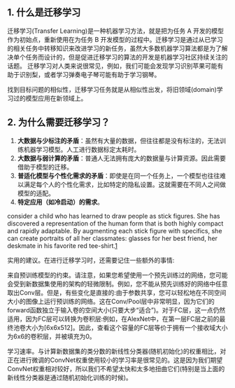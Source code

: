 

<!--
 * @version:
 * @Author:  StevenJokess https://github.com/StevenJokess
 * @Date: 2020-11-11 21:28:14
 * @LastEditors:  StevenJokess https://github.com/StevenJokess
 * @LastEditTime: 2020-12-24 23:44:53
 * @Description:
 * @TODO::
 * @Reference:
-->

## 1. 什么是迁移学习

迁移学习(Transfer Learning)是一种机器学习方法，就是把为任务 A 开发的模型作为初始点，重新使用在为任务 B 开发模型的过程中。迁移学习是通过从已学习的相关任务中转移知识来改进学习的新任务，虽然大多数机器学习算法都是为了解决单个任务而设计的，但是促进迁移学习的算法的开发是机器学习社区持续关注的话题。 迁移学习对人类来说很常见，例如，我们可能会发现学习识别苹果可能有助于识别梨，或者学习弹奏电子琴可能有助于学习钢琴。

找到目标问题的相似性，迁移学习任务就是从相似性出发，将旧领域(domain)学习过的模型应用在新领域上。

## 2. 为什么需要迁移学习？

1. **大数据与少标注的矛盾**：虽然有大量的数据，但往往都是没有标注的，无法训练机器学习模型。人工进行数据标定太耗时。
2. **大数据与弱计算的矛盾**：普通人无法拥有庞大的数据量与计算资源。因此需要借助于模型的迁移。
3. **普适化模型与个性化需求的矛盾**：即使是在同一个任务上，一个模型也往往难以满足每个人的个性化需求，比如特定的隐私设置。这就需要在不同人之间做模型的适配。
4. **特定应用（如冷启动）的需求**。




consider a child who has learned to draw people as stick figures. She has discovered a representation of the human form that is both highly compact and rapidly adaptable. By augmenting each stick figure with specifics, she can create portraits of all her classmates: glasses for her best friend, her deskmate in his favorite red tee-shirt.[1]



实用的建议。在进行迁移学习时，还需要记住一些额外的事情:

来自预训练模型的约束。请注意，如果您希望使用一个预先训练过的网络，您可能会受到新数据集使用的架构的轻微限制。例如，您不能从预先训练好的网络中任意取出Conv层。但是，有些变化是直接的:由于参数共享，您可以轻松地在不同空间大小的图像上运行预训练的网络。这在Conv/Pool层中非常明显，因为它们的forward函数独立于输入卷的空间大小(只要大步“适合”)。对于FC层，这一点仍然适用，因为FC层可以转换为卷积层:例如，在AlexNet中，在第一层FC层之前的最终池卷大小为[6x6x512]。因此，查看这个容量的FC层等价于拥有一个接收域大小为6x6的卷积层，并被填充为0。

学习速率。与计算新数据集的类分数的新线性分类器(随机初始化)的权重相比，对正在进行微调的ConvNet权重使用较小的学习率是很常见的。这是因为我们期望ConvNet权重相对较好，所以我们不希望太快和太多地扭曲它们(特别是当上面的新线性分类器是通过随机初始化训练的时候)。




[1]: https://deepmind.com/blog/article/unsupervised-learning
[2]: https://cs231n.github.io/transfer-learning/
[3]: https://pytorch.org/tutorials/beginner/transfer_learning_tutorial.html
[4]: https://pytorch.org/tutorials/intermediate/quantized_transfer_learning_tutorial.html
[5]: https://github.com/udacity/deep-learning-v2-pytorch/blob/master/transfer-learning/Transfer_Learning_Exercise.ipynbs
[6]: https://github.com/mancinimassimiliano/DeepLearningLab/blob/master/Lab3/finetune_alexnet.ipynb
[7]: https://github.com/NLP-LOVE/ML-NLP/tree/master/Deep%20Learning/13.%20Transfer%20Learning
[8]: https://raw.githubusercontent.com/NLP-LOVE/ML-NLP/master/Deep%20Learning/13.%20Transfer%20Learning/README.md
